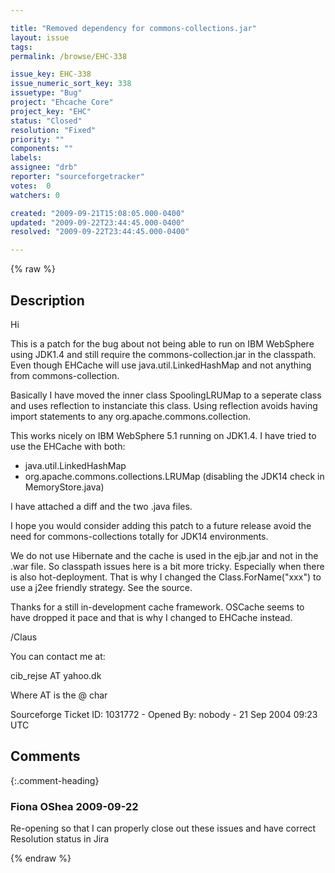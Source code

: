 ```yaml
---

title: "Removed dependency for commons-collections.jar"
layout: issue
tags: 
permalink: /browse/EHC-338

issue_key: EHC-338
issue_numeric_sort_key: 338
issuetype: "Bug"
project: "Ehcache Core"
project_key: "EHC"
status: "Closed"
resolution: "Fixed"
priority: ""
components: ""
labels: 
assignee: "drb"
reporter: "sourceforgetracker"
votes:  0
watchers: 0

created: "2009-09-21T15:08:05.000-0400"
updated: "2009-09-22T23:44:45.000-0400"
resolved: "2009-09-22T23:44:45.000-0400"

---
```




{% raw %}



## Description

<div markdown="1" class="description">

Hi

This is a patch for the bug about not being able to run
on IBM WebSphere using JDK1.4 and still require the
commons-collection.jar in the classpath. Even though
EHCache will use java.util.LinkedHashMap and not
anything from commons-collection.

Basically I have moved the inner class SpoolingLRUMap
to a seperate class and uses reflection to instanciate
this class. Using reflection avoids having import
statements to any org.apache.commons.collection.

This works nicely on IBM WebSphere 5.1 running on
JDK1.4. I have tried to use the EHCache with both:
- java.util.LinkedHashMap
- org.apache.commons.collections.LRUMap (disabling the
JDK14 check in MemoryStore.java)

I have attached a diff and the two .java files.

I hope you would consider adding this patch to a future
release avoid the need for commons-collections totally
for JDK14 environments.

We do not use Hibernate and the cache is used in the
ejb.jar and not in the .war file. So classpath issues
here is a bit more tricky. Especially when there is
also hot-deployment. That is why I changed the
Class.ForName("xxx") to use a j2ee friendly strategy.
See the source.

Thanks for a still in-development cache framework.
OSCache seems to have dropped it pace and that is why I
changed to EHCache instead.

/Claus

You can contact me at:

cib\_rejse
    AT
yahoo.dk

Where AT is the @ char


Sourceforge Ticket ID: 1031772 - Opened By: nobody - 21 Sep 2004 09:23 UTC

</div>

## Comments


{:.comment-heading}
### **Fiona OShea** <span class="date">2009-09-22</span>

<div markdown="1" class="comment">

Re-opening so that I can properly close out these issues and have correct Resolution status in Jira

</div>



{% endraw %}
